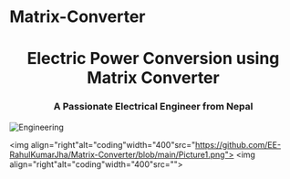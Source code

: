 # Matrix-Converter
<h1 align="center">Electric Power Conversion using Matrix Converter</h1>

<h3 align="center">A Passionate Electrical Engineer from Nepal</h3>
<img align="center"alt="Engineering"width="240"src="https://th.bing.com/th/id/R.8771233afde68b63f6b7704f7a3acc67?rik=FNMqneOCyGmbhA&riu=http%3a%2f%2fi.imgur.com%2fnc1KAnK.gif&ehk=pzPVJ0IutvslRKRdQUeNtO9SszCJ17u4Kz33ocFouUc%3d&risl=&pid=ImgRaw&r=0">

<img align="right"alt="coding"width="400"src="https://github.com/EE-RahulKumarJha/Matrix-Converter/blob/main/Picture1.png">
<img align="right"alt="coding"width="400"src="">
